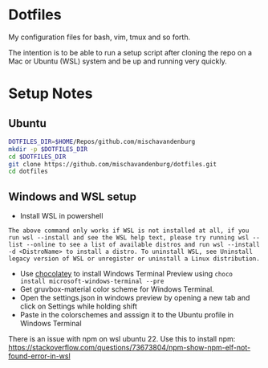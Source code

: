 # Dotfiles

My configuration files for bash, vim, tmux and so forth.

The intention is to be able to run  a setup script after cloning the repo on a Mac or Ubuntu (WSL) system and be up and running very quickly.

# Setup Notes

## Ubuntu

```bash
DOTFILES_DIR=$HOME/Repos/github.com/mischavandenburg
mkdir -p $DOTFILES_DIR
cd $DOTFILES_DIR
git clone https://github.com/mischavandenburg/dotfiles.git
cd dotfiles
```

## Windows and WSL setup

* Install WSL in powershell 

```
The above command only works if WSL is not installed at all, if you run wsl --install and see the WSL help text, please try running wsl --list --online to see a list of available distros and run wsl --install -d <DistroName> to install a distro. To uninstall WSL, see Uninstall legacy version of WSL or unregister or uninstall a Linux distribution.
```

* Use [chocolatey](https://chocolatey.org/install) to install Windows Terminal Preview using `choco install microsoft-windows-terminal --pre`
* Get gruvbox-material color scheme for Windows Terminal. 
* Open the settings.json in windows preview by opening a new tab and click on Settings while holding shift
* Paste in the colorschemes and asssign it to the Ubuntu profile in Windows Terminal

There is an issue with npm on wsl ubuntu 22. Use this to install npm: https://stackoverflow.com/questions/73673804/npm-show-npm-elf-not-found-error-in-wsl

